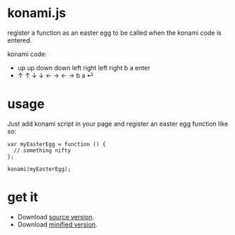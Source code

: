 # konami.js
register a function as an easter egg to be called when the konami code is entered.

konami code:

* up up down down left right left right b a enter
* &uarr; &uarr; &darr; &darr; &larr; &rarr; &larr; &rarr; b a &#9166;

# usage

Just add konami script in your page and register an easter egg function like so:

```
var myEasterEgg = function () {
  // something nifty
};

konami(myEasterEgg);
```

# get it

* Download [source version].
* Download [minified version].

[source version]:       https://raw.githubusercontent.com/kenglxn/konami.js/master/konami.js
[minified version]:     https://raw.githubusercontent.com/kenglxn/konami.js/master/konami.min.js